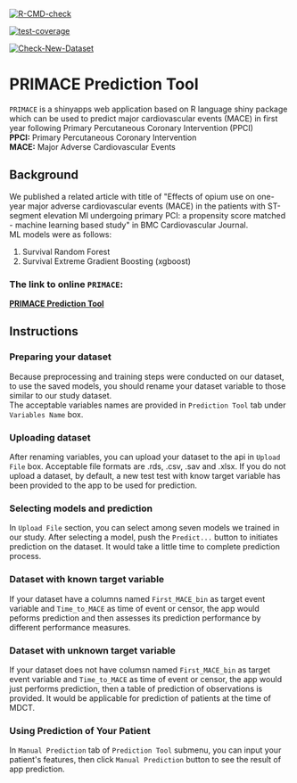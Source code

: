 <!-- badges: start -->
[![R-CMD-check](https://github.com/hedayatbehnam/primace/workflows/R-CMD-check/badge.svg)](https://github.com/hedayatbehnam/primace/actions)

[![test-coverage](https://github.com/hedayatbehnam/primace/workflows/test-coverage/badge.svg)](https://github.com/hedayatbehnam/primace/actions)

[![Check-New-Dataset](https://github.com/hedayatbehnam/primace/workflows/Check-New-Dataset/badge.svg)](https://github.com/hedayatbehnam/primace/actions)
<!-- badges: end -->

# PRIMACE Prediction Tool
`PRIMACE` is a shinyapps web application based on R language shiny package which can be used to predict major cardiovascular events (MACE) in first year following Primary Percutaneous Coronary Intervention (PPCI)  
**PPCI:** Primary Percutaneous Coronary Intervention  
**MACE:** Major Adverse Cardiovascular Events

## Background
We published a related article with title of "Effects of opium use on one-year major adverse cardiovascular events (MACE) in the patients with ST-segment elevation MI undergoing primary PCI: a propensity score matched - machine learning based study" in BMC Cardiovascular Journal.  
ML models were as follows:  
 1. Survival Random Forest
 2. Survival Extreme Gradient Boosting (xgboost)

### The link to online `PRIMACE`:
**[PRIMACE Prediction Tool](https://behnam-hedayat.shinyapps.io/primace)**

## Instructions

### Preparing your dataset
Because preprocessing and training steps were conducted on our dataset, to use the saved models, you should rename your dataset variable to those similar to our study dataset.  
The acceptable variables names are provided in `Prediction Tool` tab under `Variables Name` box.

### Uploading dataset
After renaming variables, you can upload your dataset to the api in `Upload File` box. Acceptable file formats are .rds, .csv, .sav and .xlsx. 
If you do not upload a dataset, by default, a new test test with know target variable has been provided to the app to be used for prediction.

### Selecting models and prediction

In `Upload File` section, you can select among seven models we trained in our study. After selecting a model, push the `Predict...` button to initiates prediction on the dataset. It would take a little time to complete prediction process.

### Dataset with known target variable
If your dataset have a columns named `First_MACE_bin` as target event variable and `Time_to_MACE` as time of event or censor, the app would peforms prediction and then assesses its prediction performance by different performance measures.


### Dataset with unknown target variable
If your dataset does not have columsn named `First_MACE_bin` as target event variable and `Time_to_MACE` as time of event or censor, the app would just performs prediction, then a table of prediction of observations is provided. It would be applicable for prediction of patients at the time of MDCT.

### Using Prediction of Your Patient
In `Manual Prediction` tab of `Prediction Tool` submenu, you can input your patient's features, then click `Manual Prediction` button to see the result of app prediction.


